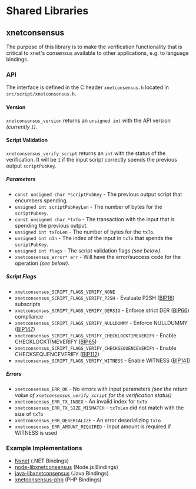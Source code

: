Shared Libraries
================

## xnetconsensus

The purpose of this library is to make the verification functionality that is critical to xnet's consensus available to other applications, e.g. to language bindings.

### API

The interface is defined in the C header `xnetconsensus.h` located in `src/script/xnetconsensus.h`.

#### Version

`xnetconsensus_version` returns an `unsigned int` with the API version *(currently `1`)*.

#### Script Validation

`xnetconsensus_verify_script` returns an `int` with the status of the verification. It will be `1` if the input script correctly spends the previous output `scriptPubKey`.

##### Parameters
- `const unsigned char *scriptPubKey` - The previous output script that encumbers spending.
- `unsigned int scriptPubKeyLen` - The number of bytes for the `scriptPubKey`.
- `const unsigned char *txTo` - The transaction with the input that is spending the previous output.
- `unsigned int txToLen` - The number of bytes for the `txTo`.
- `unsigned int nIn` - The index of the input in `txTo` that spends the `scriptPubKey`.
- `unsigned int flags` - The script validation flags *(see below)*.
- `xnetconsensus_error* err` - Will have the error/success code for the operation *(see below)*.

##### Script Flags
- `xnetconsensus_SCRIPT_FLAGS_VERIFY_NONE`
- `xnetconsensus_SCRIPT_FLAGS_VERIFY_P2SH` - Evaluate P2SH ([BIP16](https://github.com/xnet/bips/blob/master/bip-0016.mediawiki)) subscripts
- `xnetconsensus_SCRIPT_FLAGS_VERIFY_DERSIG` - Enforce strict DER ([BIP66](https://github.com/xnet/bips/blob/master/bip-0066.mediawiki)) compliance
- `xnetconsensus_SCRIPT_FLAGS_VERIFY_NULLDUMMY` - Enforce NULLDUMMY ([BIP147](https://github.com/xnet/bips/blob/master/bip-0147.mediawiki))
- `xnetconsensus_SCRIPT_FLAGS_VERIFY_CHECKLOCKTIMEVERIFY` - Enable CHECKLOCKTIMEVERIFY ([BIP65](https://github.com/xnet/bips/blob/master/bip-0065.mediawiki))
- `xnetconsensus_SCRIPT_FLAGS_VERIFY_CHECKSEQUENCEVERIFY` - Enable CHECKSEQUENCEVERIFY ([BIP112](https://github.com/xnet/bips/blob/master/bip-0112.mediawiki))
- `xnetconsensus_SCRIPT_FLAGS_VERIFY_WITNESS` - Enable WITNESS ([BIP141](https://github.com/xnet/bips/blob/master/bip-0141.mediawiki))

##### Errors
- `xnetconsensus_ERR_OK` - No errors with input parameters *(see the return value of `xnetconsensus_verify_script` for the verification status)*
- `xnetconsensus_ERR_TX_INDEX` - An invalid index for `txTo`
- `xnetconsensus_ERR_TX_SIZE_MISMATCH` - `txToLen` did not match with the size of `txTo`
- `xnetconsensus_ERR_DESERIALIZE` - An error deserializing `txTo`
- `xnetconsensus_ERR_AMOUNT_REQUIRED` - Input amount is required if WITNESS is used

### Example Implementations
- [Nxnet](https://github.com/NicolasDorier/Nxnet/blob/master/Nxnet/Script.cs#L814) (.NET Bindings)
- [node-libxnetconsensus](https://github.com/bitpay/node-libxnetconsensus) (Node.js Bindings)
- [java-libxnetconsensus](https://github.com/dexX7/java-libxnetconsensus) (Java Bindings)
- [xnetconsensus-php](https://github.com/Bit-Wasp/xnetconsensus-php) (PHP Bindings)
